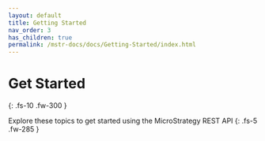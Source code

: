 ```yaml
---
layout: default
title: Getting Started
nav_order: 3
has_children: true
permalink: /mstr-docs/docs/Getting-Started/index.html
---
```


# Get Started
{: .fs-10 .fw-300 }

Explore these topics to get started using the MicroStrategy REST API
{: .fs-5 .fw-285 }
